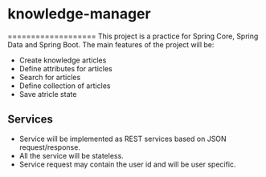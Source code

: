 # knowledge-manager
===================
This project is a practice for Spring Core, Spring Data and Spring Boot.
The main features of the project will be:
- Create knowledge articles
- Define attributes for articles
- Search for articles
- Define collection of articles
- Save atricle state

Services
---------
- Service will be implemented as REST services based on JSON request/response.
- All the service will be stateless.
- Service request may contain the user id and will be user specific.

